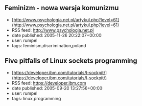 ## Feminizm - nowa wersja komunizmu
 - [http://www.psychologia.net.pl/artykul.php?level=61](http://www.psychologia.net.pl/artykul.php?level=61)
 - RSS feed: http://www.psychologia.net.pl
 - date published: 2005-11-26 20:22:07+00:00
 - user: rumpel
 - tags: feminism,discrimination,poland


## Five pitfalls of Linux sockets programming
 - [https://developer.ibm.com/tutorials/l-sockpit/](https://developer.ibm.com/tutorials/l-sockpit/)
 - RSS feed: https://developer.ibm.com
 - date published: 2005-09-20 13:27:56+00:00
 - user: rumpel
 - tags: linux,programming

